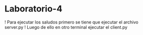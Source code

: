 # Laboratorio-4

! Para ejecutar los saludos primero se tiene que ejecutar el archivo server.py
! Luego de ello en otro terminal ejecutar el client.py
